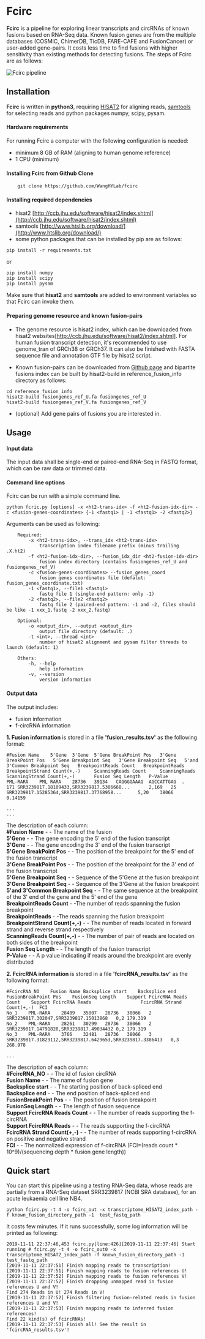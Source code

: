 # Fcirc
**Fcirc** is a pipeline for exploring linear transcripts and circRNAs of known fusions based on RNA-Seq data. Known fusion genes are from the multiple databases (COSMIC, ChimerDB, TicDB, FARE-CAFE and FusionCancer) or user-added gene-pairs. It costs less time to find fusions with higher sensitivity than existing methods for detecting fusions. The steps of Fcirc are as follows:

![Fcirc pipeline](https://github.com/WangHYLab/supplementary_files/blob/master/Images/Figure_1.png "fcirc pipeline")

## Installation
**Fcirc** is written in **python3**, requiring [HISAT2](http://ccb.jhu.edu/software/hisat2/index.shtml) for aligning reads, [samtools](http://www.htslib.org/download/) for selecting reads and python packages numpy, scipy, pysam.
#### Hardware requirements
For running Fcirc a computer with the following configuration is needed:
* minimum 8 GB of RAM (aligning to human genome reference)
* 1 CPU (minimum)

#### Installing Fcirc from Github Clone
```
    git clone https://github.com/WangHYLab/fcirc
```
#### Installing required dependencies
* hisat2 [http://ccb.jhu.edu/software/hisat2/index.shtml](http://ccb.jhu.edu/software/hisat2/index.shtml)
* samtools [http://www.htslib.org/download/](http://www.htslib.org/download/)
* some python packages that can be installed by pip are as follows:
```
pip install -r requirements.txt
```
or
```
pip install numpy
pip install scipy
pip install pysam
```
Make sure that **hisat2** and **samtools** are added to environment variables so that Fcirc can invoke them.

#### Preparing genome resource and known fusion-pairs
* The genome resource is hisat2 index, which can be downloaded from hisat2 websites[http://ccb.jhu.edu/software/hisat2/index.shtml]. For human fusion transcript detection, it's recommended to use genome_tran of GRCh38 or GRCh37. It can also be finished with FASTA sequence file and annotation GTF file by hisat2 script.

* Known fusion-pairs can be downloaded from [Github page](https://github.com/WangHYLab/fcirc) and bipartite fusions index can be built by hisat2-build in reference_fusion_info directory as follows:

```
cd reference_fusion_info
hisat2-build fusiongenes_ref_U.fa fusiongenes_ref_U
hisat2-build fusiongenes_ref_V.fa fusiongenes_ref_V
```

* (optional) Add gene pairs of fusions you are interested in.

## Usage
#### Input data
The input data shall be single-end or paired-end RNA-Seq in FASTQ format, which can be raw data or trimmed data.

#### Command line options
Fcirc can be run with a simple command line.
```
python fcric.py [options] -x <ht2-trans-idx> -f <ht2-fusion-idx-dir> -c <fusion-genes-coordinates> {-1 <fastq1> | -1 <fastq1> -2 <fastq2>} 
```
Arguments can be used as following:
```
    Required:
        -x <ht2-trans-idx>, --trans_idx <ht2-trans-idx>
            transcription index filename prefix (minus trailing .X.ht2)
        -f <ht2-fusion-idx-dir>, --fusion_idx_dir <ht2-fusion-idx-dir>
            fusion index directory (contains fusiongenes_ref_U and fusiongenes_ref_V)
        -c <fusion-genes-coordinates> --fusion_genes_coord
            fusion genes coordinates file (defalut: fusion_genes_coordinate.txt)    
        -1 <fastq1>, --file1 <fastq1>
            fastq file 1 (single-end pattern: only -1)
        -2 <fastq2>, --file2 <fastq2>
            fastq file 2 (paired-end pattern: -1 and -2, files should be like -1 xxx_1.fastq -2 xxx_2.fastq)

    Optional:     
        -o <output_dir>, --output <outout_dir>
            output file directory (default: .)
        -t <int>, --thread <int>
            number of hisat2 alignment and pysam filter threads to launch (default: 1)    

    Others:
        -h, --help
            help information  
        -v, --version
            version information 
```

#### Output data
The output includes: 
* fusion information
* f-circRNA information

**1. Fusion information** is stored in a file **'fusion_results.tsv'** as the following format:
```
#Fusion Name    5'Gene  3'Gene  5'Gene BreakPoint Pos   3'Gene BreakPoint Pos   5'Gene Breakpoint Seq   3'Gene Breakpoint Seq   5'and 3'Common Breakpoint Seq   BreakpointReads Count   BreakpointReads         BreakpointStrand Count(+,-)     ScanningReads Count     ScanningReads           ScanningStrand Count(+,-)       Fusion Seq Length   P-Value
PML-RARA	PML	RARA	28736	39134	CAGGGGAAAG	AGCCATTGAG	.	171	SRR3239817.18109433,SRR3239817.5306660...   	2,169	25	SRR3239817.15285364,SRR3239817.37768958...  	5,20	38066	0.14159

...
...
```
The description of each column:
</br>**#Fusion Name** - - The name of the fusion
</br>**5'Gene** - - The gene encoding the 5' end of the fusion transcript
</br>**3'Gene** - - The gene encoding the 3' end of the fusion transcript
</br>**5'Gene BreakPoint Pos** - - The position of the breakpoint for the 5' end of the fusion transcript
</br>**3'Gene BreakPoint Pos** - - The position of the breakpoint for the 3' end of the fusion transcript
</br>**5'Gene Breakpoint Seq** - - Sequence of the 5'Gene at the fusion breakpoint 
</br>**3'Gene Breakpoint Seq** - - Sequence of the 3'Gene at the fusion breakpoint 
</br>**5'and 3'Common Breakpoint Seq** - - The same sequence at the breakpoint of the 3' end of the gene and the 5' end of the gene
</br>**BreakpointReads Count** - -The number of reads spanning the fusion breakpoint
</br>**BreakpointReads** - -The reads spanning the fusion breakpoint
</br>**BreakpointStrand Count(+,-)** - - The number of reads located in forward strand and reverse strand respectively
</br>**ScanningReads Count(+,-)** - - The number of pair of reads are located on both sides of the breakpoint
</br>**Fusion Seq Length** - - The length of the fusion transcript
</br>**P-Value** - - A p value indicating if reads around the breakpoint are evenly distributed


**2. FcircRNA information** is stored in a file **'fcircRNA_results.tsv'** as the following format:
```
#FcircRNA_NO	Fusion Name	Backsplice start	Backsplice end	FusionBreakPoint Pos	FusionSeq Length	Support FcircRNA Reads Count	Support FcircRNA Reads	                FcircRNA Strand Count(+,-)	FCI
No_1	PML-RARA	28409	35807	28736	38066	2	SRR3239817.302047,SRR3239817.15013868	0,2	179.319
No_2	PML-RARA	28261	30299	28736	38066	2	SRR3239817.14791828,SRR3239817.49034432	0,2	179.319
No_3	PML-RARA	3766	32481	28736	38066	3	SRR3239817.31829112,SRR3239817.6429653,SRR3239817.3386413	0,3	268.978

...
```
The description of each column:
</br>**#FcircRNA_NO** - - The id of fusion circRNA
</br>**Fusion Name** - - The name of fusion gene
</br>**Backsplice start** - - The starting position of back-spliced end
</br>**Backsplice end** - - The end position of back-spliced end
</br>**FusionBreakPoint Pos** - - The position of fusion breakpoint
</br>**FusionSeq Length** - - The length of fusion sequence
</br>**Support FcircRNA Reads Count** - - The number of reads supporting the f-circRNA
</br>**Support FcircRNA Reads** - - The reads supporting the f-circRNA
</br>**FcircRNA Strand Count(+,-)** - - The number of reads supporting f-circRNA on positive and negative strand
</br>**FCI** - - The normalized expression of f-circRNA (FCI=(reads count * 10^9)/(sequencing depth * fusion gene length))

## Quick start
You can start this pipeline using a testing RNA-Seq data, whose reads are partially from a RNA-Seq dataset SRR3239817 (NCBI SRA database), for an acute leukaemia cell line NB4.
```
python fcirc.py -t 4 -o fcirc_out -x transcriptome_HISAT2_index_path -f known_fusion_directory_path -1  test_fastq_path
```
It costs few minutes. If it runs successfully, some log information will be printed as following:
```
2019-11-11 22:37:46,453 fcirc.py[line:426][2019-11-11 22:37:46] Start running # fcirc.py -t 4 -o fcirc_out0 -x transcriptome_HISAT2_index_path -f known_fusion_directory_path -1 test_fastq_path
[2019-11-11 22:37:51] Finish mapping reads to transcription!
[2019-11-11 22:37:51] Finish mapping reads to fusion references U!
[2019-11-11 22:37:52] Finish mapping reads to fusion references V!
[2019-11-11 22:37:52] Finish dropping unmapped read in fusion references U and V!
Find 274 Reads in U! 274 Reads in V!
[2019-11-11 22:37:52] Finish filtering fusion-related reads in fusion references U and V!
[2019-11-11 22:37:53] Finish mapping reads to inferred fusion references!
Find 22 kind(s) of fcircRNAs!
[2019-11-11 22:37:53] Finish all! See the result in 'fcircRNA_results.tsv'!
```

